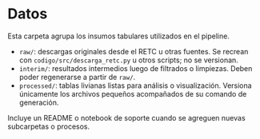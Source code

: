 # Datos

Esta carpeta agrupa los insumos tabulares utilizados en el pipeline.

- `raw/`: descargas originales desde el RETC u otras fuentes. Se recrean con `codigo/src/descarga_retc.py` u otros scripts; no se versionan.
- `interim/`: resultados intermedios luego de filtrados o limpiezas. Deben poder regenerarse a partir de `raw/`.
- `processed/`: tablas livianas listas para análisis o visualización. Versiona únicamente los archivos pequeños acompañados de su comando de generación.

Incluye un README o notebook de soporte cuando se agreguen nuevas subcarpetas o procesos.
